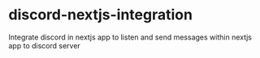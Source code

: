 # discord-nextjs-integration
Integrate discord in nextjs app to listen and send messages within nextjs app to discord server
